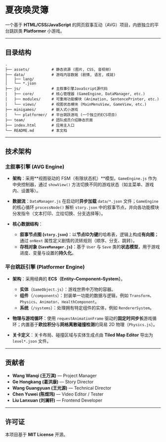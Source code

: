 # 夏夜唤灵簿

一个基于 **HTML/CSS/JavaScript** 的网页叙事互动（AVG）项目，内嵌独立的平台跳跃类 **Platformer** 小游戏。

---

## 目录结构

```text
.
├── assets/          # 静态资源 (图片, CSS, 音视频)
├── data/            # 游戏内容数据 (剧情, 语言, 成就)
│   ├── lang/
│   └── *.json
├── js/              # 主叙事引擎JavaScript源代码
│   ├── core/        # 核心管理器 (GameEngine, DataManager, etc.)
│   ├── modules/     # 可重用功能模块 (Animation, SentencePrinter, etc.)
│   └── views/       # 视图状态模块 (MainMenuView, GameView, etc.)
├── minigames/       # 嵌入式小游戏
│   └── platformer/  # 平台跳跃游戏 (一个独立的ECS项目)
├── team/            # 团队成员介绍静态页面
├── index.html       # 应用主入口
└── README.md        # 本文档
```

---

## 技术架构

### 主叙事引擎 (AVG Engine)

* **架构**：采用**视图驱动的 FSM（有限状态机）**模型。`GameEngine.js` 作为中央控制器，通过 `showView()` 方法切换不同的游戏状态（如主菜单、游戏内、设置等）。
* **数据流**：`DataManager.js` 在启动时**异步加载** `data/*.json` 文件；`GameEngine` 的核心循环 `processNode()` 解析 `story.json` 中的叙事节点，并向各功能模块分发指令（文本打印、立绘切换、分支选择等）。
* **核心数据结构**：

  * **叙事节点图 (`story.json`)**：以**节点ID为键**的哈希表，逻辑上构成**有向图**；通过 `onNext` 属性定义剧情的流转规则（顺序、分支、跳转）。
  * **存档对象 (`SaveManager.js`)**：基于 `User` 与 `Save` 类的**状态模型**，用于游戏进度、变量与设置的**持久化**。

### 平台跳跃引擎 (Platformer Engine)

* **架构**：采用经典的 **ECS（Entity–Component–System）**。

  * **实体**（`GameObject.js`）：游戏世界中万物的容器。
  * **组件**（`/components`）：封装单一功能的数据与逻辑，例如 `Transform`、`Physics`、`Animator`、`HealthComponent`。
  * **系统**（`/systems`）：处理拥有特定组件的实体，例如 `RendererSystem`。
* **物理与游戏循环**：使用 `requestAnimationFrame` 驱动的**固定时间步长**游戏循环；内置基于**欧拉积分**与**网格离散碰撞检测**的简易 2D 物理（`Physics.js`）。
* **关卡定义**：关卡布局、碰撞区域与实体生成点由 **Tiled Map Editor** 导出为 `level*.json` 文件。

---

## 贡献者

* **Wang Wanqi (王万淇)** — Project Manager
* **Ge Hongkang (葛洪康)** — Story Director
* **Wang Guangyuan (王光源)** — Technical Director
* **Chen Yuwei (陈煜玮)** — Video Editor / Tester
* **Liu Lanxuan (刘澜轩)** — Frontend Developer

---

## 许可证

本项目基于 **MIT License** 开源。
